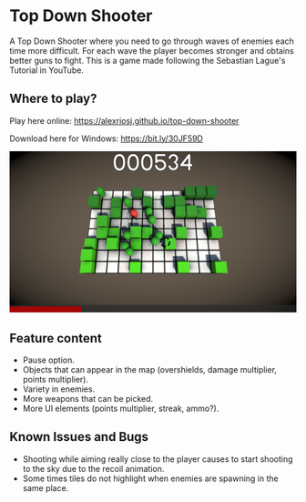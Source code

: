 # Top Down Shooter

A Top Down Shooter where you need to go through waves of enemies each time more difficult.
For each wave the player becomes stronger and obtains better guns to fight.
This is a game made following the Sebastian Lague's Tutorial in YouTube.

## Where to play?

Play here online: https://alexriosj.github.io/top-down-shooter

Download here for Windows: https://bit.ly/30JF59D

![Screenshot](./Screenshots/screenshot01.png)

## Feature content
* Pause option.
* Objects that can appear in the map (overshields, damage multiplier, points multiplier).
* Variety in enemies.
* More weapons that can be picked.
* More UI elements (points multiplier, streak, ammo?).

## Known Issues and Bugs

* Shooting while aiming really close to the player causes to start shooting to the sky due to the recoil animation.
* Some times tiles do not highlight when enemies are spawning in the same place.
